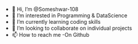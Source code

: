 - 👋 Hi, I’m @Someshwar-108
- 👀 I’m interested in Programming & DataScience
- 🌱 I’m currently learning coding skills
- 💞️ I’m looking to collaborate on individual projects
- 📫 How to reach me -On Github

<!---
Someshwar-108/Someshwar-108 is a ✨ special ✨ repository because its `README.md` (this file) appears on your GitHub profile.
You can click the Preview link to take a look at your changes.
--->
